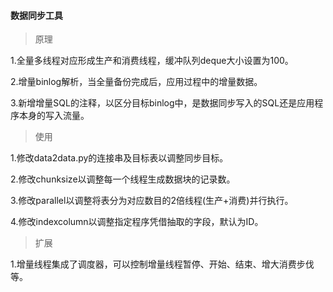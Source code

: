 #### 数据同步工具

> 原理

1.全量多线程对应形成生产和消费线程，缓冲队列deque大小设置为100。

2.增量binlog解析，当全量备份完成后，应用过程中的增量数据。

3.新增增量SQL的注释，以区分目标binlog中，是数据同步写入的SQL还是应用程序本身的写入流量。

> 使用

1.修改data2data.py的连接串及目标表以调整同步目标。

2.修改chunksize以调整每一个线程生成数据块的记录数。

3.修改parallel以调整将表分为对应数目的2倍线程(生产+消费)并行执行。

4.修改indexcolumn以调整指定程序凭借抽取的字段，默认为ID。

> 扩展

1.增量线程集成了调度器，可以控制增量线程暂停、开始、结束、增大消费步伐等。
